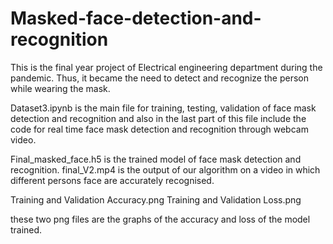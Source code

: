 # Masked-face-detection-and-recognition
This is the final year project of Electrical engineering department during the pandemic. Thus, it became the need to detect and recognize the person while wearing the mask.

Dataset3.ipynb is the main file for training, testing, validation of face mask detection and recognition
and also in the last part of this file include the code for real time face mask detection and recognition 
through webcam video.

Final_masked_face.h5 is the trained model of face mask detection and recognition.
final_V2.mp4 is the output of our algorithm on a video in which different persons face are accurately recognised.

Training and Validation Accuracy.png
Training and Validation Loss.png

these two png files are the graphs of the accuracy and loss of the model trained.
